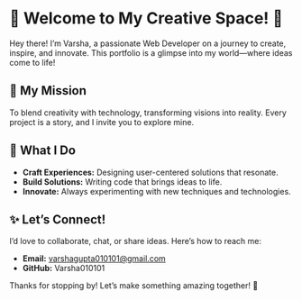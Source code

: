 # 🌟 Welcome to My Creative Space! 🌟

Hey there! I’m Varsha, a passionate Web Developer on a journey to create, inspire, and innovate. This portfolio is a glimpse into my world—where ideas come to life!

## 🚀 My Mission

To blend creativity with technology, transforming visions into reality. Every project is a story, and I invite you to explore mine.

## 🎨 What I Do

- **Craft Experiences:** Designing user-centered solutions that resonate.
- **Build Solutions:** Writing code that brings ideas to life.
- **Innovate:** Always experimenting with new techniques and technologies.

## ✨ Let’s Connect!

I’d love to collaborate, chat, or share ideas. Here’s how to reach me:

- **Email:** varshagupta010101@gmail.com
- **GitHub:** Varsha010101

Thanks for stopping by! Let’s make something amazing together! 💫
